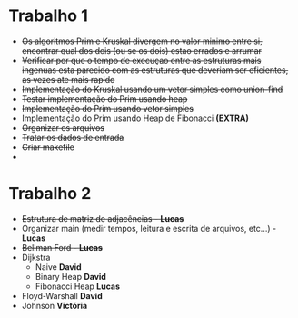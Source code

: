 # Trabalho 1

- ~~Os algoritmos Prim e Kruskal divergem no valor minimo entre si, encontrar qual dos dois (ou se os dois) estao errados e arrumar~~
- ~~Verificar por que o tempo de execuçao entre as estruturas mais ingenuas esta parecido com as estruturas que deveriam ser eficientes, as vezes ate mais rapido~~ 
- ~~Implementação do Kruskal usando um vetor simples como union-find~~
- ~~Testar implementação do Prim usando heap~~
- ~~Implementação do Prim usando vetor simples~~
- Implementação do Prim usando Heap de Fibonacci **(EXTRA)**
- ~~Organizar os arquivos~~
- ~~Tratar os dados de entrada~~
- ~~Criar makefile~~
- 
# Trabalho 2
- ~~Estrutura de matriz de adjacências - **Lucas**~~
- Organizar main (medir tempos, leitura e escrita de arquivos, etc...) - **Lucas**
- ~~Bellman Ford - **Lucas**~~
- Dijkstra
    - Naive     **David**
    - Binary Heap      **David**
    - Fibonacci Heap **Lucas**
- Floyd-Warshall **David**
- Johnson   **Victória**